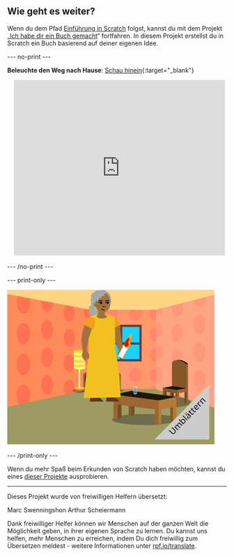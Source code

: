 ## Wie geht es weiter?

Wenn du dem Pfad [Einführung in Scratch](https://projects.raspberrypi.org/de-DE/pathway/scratch-intro) folgst, kannst du mit dem Projekt „[Ich habe dir ein Buch gemacht](https://projects.raspberrypi.org/de-DE/projects/i-made-you-a-book)“ fortfahren. In diesem Projekt erstellst du in Scratch ein Buch basierend auf deiner eigenen Idee.

--- no-print ---

**Beleuchte den Weg nach Hause**: [Schau hinein](https://scratch.mit.edu/projects/499860786/editor){:target="_blank"}
<div class="scratch-preview" style="margin-left: 15px;">
  <iframe allowtransparency="true" width="485" height="402" src="https://scratch.mit.edu/projects/embed/499860786/?autostart=false" frameborder="0"></iframe>
</div>

--- /no-print ---

--- print-only ---

![Ein „Ich habe dir ein Buch gemacht“-Projekt.](images/book-cover.png)

--- /print-only ---

Wenn du mehr Spaß beim Erkunden von Scratch haben möchten, kannst du eines [dieser Projekte](https://projects.raspberrypi.org/de-DE/projects?software%5B%5D=scratch&curriculum%5B%5D=%201) ausprobieren.

***

Dieses Projekt wurde von freiwilligen Helfern übersetzt:

Marc Swenningshon
Arthur Scheiermann

Dank freiwilliger Helfer können wir Menschen auf der ganzen Welt die Möglichkeit geben, in ihrer eigenen Sprache zu lernen. Du kannst uns helfen, mehr Menschen zu erreichen, indem Du dich freiwillig zum Übersetzen meldest - weitere Informationen unter [rpf.io/translate](https://rpf.io/translate).

